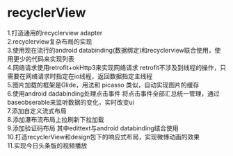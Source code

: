 # recyclerView
1.打造通用的recyclerview adapter  
2.recyclerview复杂布局的实现  
3.使用现在流行的android databinding(数据绑定)和recyclerview联合使用，使用更少的代码来实现列表  
4.网络请求使用retrofit+okHttp3来实现网络请求 retrofit不涉及到线程的操作，只需要在网络请求时指定在io线程，返回数据指定主线程  
5.图片加载的框架是Glide，用法和 picasso 类似，自动实现图片的缓存  
6.使用android dadabinding处理点击事件 将点击事件全部汇总统一管理，通过baseobserable来监听数据的变化，实时改变ui  
7.添加自定义流式布局  
8.添加瀑布流布局上拉刷新下拉加载  
9.添加验证码布局 其中edittext与android databinding结合使用  
10.打造recyclerView和design包下的响应式布局，实现微博动画的效果  
11.实现今日头条版的视频播放

